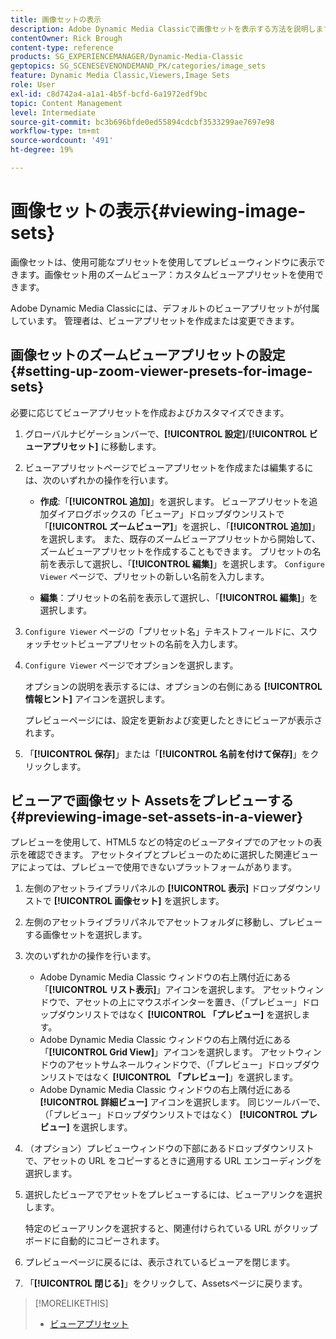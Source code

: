 ```yaml
---
title: 画像セットの表示
description: Adobe Dynamic Media Classicで画像セットを表示する方法を説明します。
contentOwner: Rick Brough
content-type: reference
products: SG_EXPERIENCEMANAGER/Dynamic-Media-Classic
geptopics: SG_SCENESEVENONDEMAND_PK/categories/image_sets
feature: Dynamic Media Classic,Viewers,Image Sets
role: User
exl-id: c8d742a4-a1a1-4b5f-bcfd-6a1972edf9bc
topic: Content Management
level: Intermediate
source-git-commit: bc3b696bfde0ed55894cdcbf3533299ae7697e98
workflow-type: tm+mt
source-wordcount: '491'
ht-degree: 19%

---
```


# 画像セットの表示{#viewing-image-sets}

画像セットは、使用可能なプリセットを使用してプレビューウィンドウに表示できます。画像セット用のズームビューア：カスタムビューアプリセットを使用できます。

Adobe Dynamic Media Classicには、デフォルトのビューアプリセットが付属しています。 管理者は、ビューアプリセットを作成または変更できます。

## 画像セットのズームビューアプリセットの設定 {#setting-up-zoom-viewer-presets-for-image-sets}

必要に応じてビューアプリセットを作成およびカスタマイズできます。

1. グローバルナビゲーションバーで、**[!UICONTROL 設定]**/**[!UICONTROL ビューアプリセット]** に移動します。
1. ビューアプリセットページでビューアプリセットを作成または編集するには、次のいずれかの操作を行います。

   * **作成**:「**[!UICONTROL 追加]**」を選択します。 ビューアプリセットを追加ダイアログボックスの「ビューア」ドロップダウンリストで「**[!UICONTROL ズームビューア]**」を選択し、「**[!UICONTROL 追加]**」を選択します。 また、既存のズームビューアプリセットから開始して、ズームビューアプリセットを作成することもできます。 プリセットの名前を表示して選択し、「**[!UICONTROL 編集]**」を選択します。 `Configure Viewer` ページで、プリセットの新しい名前を入力します。

   * **編集**：プリセットの名前を表示して選択し、「**[!UICONTROL 編集]**」を選択します。

1. `Configure Viewer` ページの「プリセット名」テキストフィールドに、スウォッチセットビューアプリセットの名前を入力します。
1. `Configure Viewer` ページでオプションを選択します。

   オプションの説明を表示するには、オプションの右側にある **[!UICONTROL 情報ヒント]** アイコンを選択します。

   プレビューページには、設定を更新および変更したときにビューアが表示されます。

1. 「**[!UICONTROL 保存]**」または「**[!UICONTROL 名前を付けて保存]**」をクリックします。

## ビューアで画像セット Assetsをプレビューする {#previewing-image-set-assets-in-a-viewer}

プレビューを使用して、HTML5 などの特定のビューアタイプでのアセットの表示を確認できます。 アセットタイプとプレビューのために選択した関連ビューアによっては、プレビューで使用できないプラットフォームがあります。

1. 左側のアセットライブラリパネルの **[!UICONTROL 表示]** ドロップダウンリストで **[!UICONTROL 画像セット]** を選択します。
1. 左側のアセットライブラリパネルでアセットフォルダに移動し、プレビューする画像セットを選択します。
1. 次のいずれかの操作を行います。

   * Adobe Dynamic Media Classic ウィンドウの右上隅付近にある「**[!UICONTROL リスト表示]**」アイコンを選択します。 アセットウィンドウで、アセットの上にマウスポインターを置き、（「プレビュー」ドロップダウンリストではなく **[!UICONTROL 「プレビュー]** を選択します。
   * Adobe Dynamic Media Classic ウィンドウの右上隅付近にある「**[!UICONTROL Grid View]**」アイコンを選択します。 アセットウィンドウのアセットサムネールウィンドウで、（「プレビュー」ドロップダウンリストではなく **[!UICONTROL 「プレビュー]**」を選択します。
   * Adobe Dynamic Media Classic ウィンドウの右上隅付近にある **[!UICONTROL 詳細ビュー]** アイコンを選択します。 同じツールバーで、（「プレビュー」ドロップダウンリストではなく） **[!UICONTROL プレビュー]** を選択します。

1. （オプション）プレビューウィンドウの下部にあるドロップダウンリストで、アセットの URL をコピーするときに適用する URL エンコーディングを選択します。
1. 選択したビューアでアセットをプレビューするには、ビューアリンクを選択します。

   特定のビューアリンクを選択すると、関連付けられている URL がクリップボードに自動的にコピーされます。

1. プレビューページに戻るには、表示されているビューアを閉じます。
1. 「**[!UICONTROL 閉じる]**」をクリックして、Assetsページに戻ります。

>[!MORELIKETHIS]
>
>* [ビューアプリセット](application-setup.md#viewer_presets)
